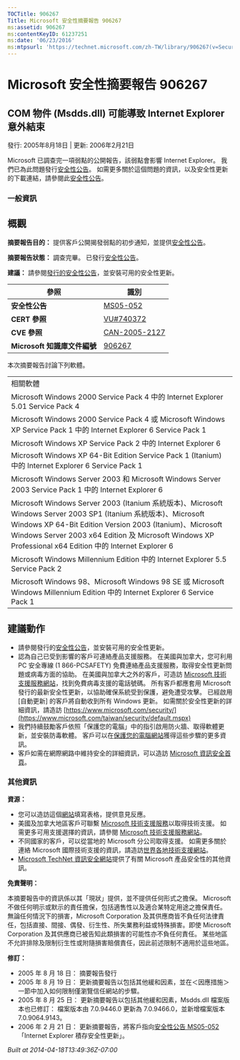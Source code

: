 ```yaml
---
TOCTitle: 906267
Title: Microsoft 安全性摘要報告 906267
ms:assetid: 906267
ms:contentKeyID: 61237251
ms:date: '06/23/2016'
ms:mtpsurl: 'https://technet.microsoft.com/zh-TW/library/906267(v=Security.10)'
---
```



Microsoft 安全性摘要報告 906267
===============================

COM 物件 (Msdds.dll) 可能導致 Internet Explorer 意外結束
--------------------------------------------------------

發行: 2005年8月18日 | 更新: 2006年2月21日

Microsoft 已調查完一項弱點的公開報告，該弱點會影響 Internet Explorer。 我們已為此問題發行[安全性公告](https://www.microsoft.com/taiwan/security/bulletin/ms05-052.mspx)。 如需更多關於這個問題的資訊，以及安全性更新的下載連結，請參閱此[安全性公告](https://www.microsoft.com/taiwan/security/bulletin/ms05-052.mspx)。

### 一般資訊

概觀
----


**摘要報告目的：**  提供客戶公開揭發弱點的初步通知，並提供[安全性公告](https://www.microsoft.com/taiwan/security/bulletin/ms05-052.mspx)。

**摘要報告狀態：**  調查完畢。 已發行[安全性公告](https://www.microsoft.com/taiwan/security/bulletin/ms05-052.mspx)。

**建議：**  請參閱[發行的安全性公告](https://www.microsoft.com/taiwan/security/bulletin/ms05-052.mspx)，並安裝可用的安全性更新。

| 參照                         | 識別                                                                             |
|------------------------------|----------------------------------------------------------------------------------|
| **安全性公告**               | [MS05-052](https://www.microsoft.com/taiwan/security/bulletin/ms05-052.mspx)      |
| **CERT 參照**                | [VU\#740372](https://www.kb.cert.org/vuls/id/740372)                              |
| **CVE 參照**                 | [CAN-2005-2127](https://www.cve.mitre.org/cgi-bin/cvename.cgi?name=can-2005-2127) |
| **Microsoft 知識庫文件編號** | [906267](https://support.microsoft.com/kb/906267)                                 |

本次摘要報告討論下列軟體。

|                                                                                                                                                                                                                                                                                         |
|-----------------------------------------------------------------------------------------------------------------------------------------------------------------------------------------------------------------------------------------------------------------------------------------|
| 相關軟體                                                                                                                                                                                                                                                                                |
| Microsoft Windows 2000 Service Pack 4 中的 Internet Explorer 5.01 Service Pack 4                                                                                                                                                                                                        |
| Microsoft Windows 2000 Service Pack 4 或 Microsoft Windows XP Service Pack 1 中的 Internet Explorer 6 Service Pack 1                                                                                                                                                                    |
| Microsoft Windows XP Service Pack 2 中的 Internet Explorer 6                                                                                                                                                                                                                            |
| Microsoft Windows XP 64-Bit Edition Service Pack 1 (Itanium) 中的 Internet Explorer 6 Service Pack 1                                                                                                                                                                                    |
| Microsoft Windows Server 2003 和 Microsoft Windows Server 2003 Service Pack 1 中的 Internet Explorer 6                                                                                                                                                                                  |
| Microsoft Windows Server 2003 (Itanium 系統版本)、Microsoft Windows Server 2003 SP1 (Itanium 系統版本)、Microsoft Windows XP 64-Bit Edition Version 2003 (Itanium)、Microsoft Windows Server 2003 x64 Edition 及 Microsoft Windows XP Professional x64 Edition 中的 Internet Explorer 6 |
| Microsoft Windows Millennium Edition 中的 Internet Explorer 5.5 Service Pack 2                                                                                                                                                                                                          |
| Microsoft Windows 98、Microsoft Windows 98 SE 或 Microsoft Windows Millennium Edition 中的 Internet Explorer 6 Service Pack 1                                                                                                                                                           |

建議動作
--------


-   請參閱發行的[安全性公告](https://www.microsoft.com/taiwan/security/bulletin/ms05-052.mspx)，並安裝可用的安全性更新。
-   認為自己已受到影響的客戶可連絡產品支援服務。 在美國與加拿大，您可利用 PC 安全專線 (1 866-PCSAFETY) 免費連絡產品支援服務，取得安全性更新問題或病毒方面的協助。 在美國與加拿大之外的客戶，可造訪 [Microsoft 技術支援服務網站](https://support.microsoft.com/security/)，找到免費病毒支援的電話號碼。
    所有客戶都應套用 Microsoft 發行的最新安全性更新，以協助確保系統受到保護，避免遭受攻擊。 已經啟用 \[自動更新\] 的客戶將自動收到所有 Windows 更新。 如需關於安全性更新的詳細資訊，請造訪 [https://www.microsoft.com/security/](https://www.microsoft.com/taiwan/security/default.mspx)
-   我們持續鼓勵客戶依照「保護您的電腦」中的指引啟用防火牆、取得軟體更新，並安裝防毒軟體。 客戶可以在[保護您的電腦網站](https://www.microsoft.com/protect)獲得這些步驟的更多資訊。
-   客戶如需在網際網路中維持安全的詳細資訊，可以造訪 [Microsoft 資訊安全首頁](https://www.microsoft.com/taiwan/security/default.mspx)。

### 其他資訊

**資源：** 

-   您可以造訪這個[網站](https://support.microsoft.com/common/survey.aspx?scid=sw;en;1257&amp;showpage=1&amp;ws=technet&amp;sd=tech)填寫表格，提供意見反應。
-   美國及加拿大地區客戶可聯繫 [Microsoft 技術支援服務](https://go.microsoft.com/fwlink/?linkid=21131)以取得技術支援。 如需更多可用支援選擇的資訊，請參閱 [Microsoft 技術支援服務網站](https://support.microsoft.com/)。
-   不同國家的客戶，可以從當地的 Microsoft 分公司取得支援。 如需更多關於連絡 Microsoft 國際技術支援的資訊，請造訪[世界各地技術支援網站](https://go.microsoft.com/fwlink/?linkid=21155)。
-   [Microsoft TechNet 資訊安全網站](https://www.microsoft.com/taiwan/technet/security/default.mspx)提供了有關 Microsoft 產品安全性的其他資訊。

**免責聲明：** 

本摘要報告中的資訊係以其「現狀」提供，並不提供任何形式之擔保。 Microsoft 不做任何明示或默示的責任擔保，包括適售性以及適合某特定用途之擔保責任。 無論任何情況下的損害，Microsoft Corporation 及其供應商皆不負任何法律責任，包括直接、間接、偶發、衍生性、所失業務利益或特殊損害。即使 Microsoft Corporation 及其供應商已被告知此類損害的可能性亦不負任何責任。 某些地區不允許排除及限制衍生性或附隨損害賠償責任，因此前述限制不適用於這些地區。

**修訂：** 

-   2005 年 8 月 18 日： 摘要報告發行
-   2005 年 8 月 19 日： 更新摘要報告以包括其他緩和因素，並在＜因應措施＞一節中加入如何限制僅瀏覽信任網站的步驟。
-   2005 年 8 月 25 日： 更新摘要報告以包括其他緩和因素，Msdds.dll 檔案版本也已修訂： 檔案版本由 7.0.9446.0 更新為 7.0.9466.0，並新增檔案版本 7.0.9064.9143。
-   2006 年 2 月 21 日： 更新摘要報告，將客戶指向[安全性公告 MS05-052](https://www.microsoft.com/taiwan/security/bulletin/ms05-052.mspx) 「Internet Explorer 積存安全性更新」。

*Built at 2014-04-18T13:49:36Z-07:00*
